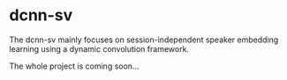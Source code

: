 # dcnn-sv
The dcnn-sv mainly focuses on session-independent speaker embedding learning using a dynamic convolution framework.

The whole project is coming soon...
